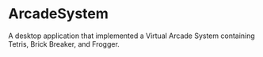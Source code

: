 # ArcadeSystem
A desktop application that implemented a Virtual Arcade System containing Tetris, Brick Breaker, and Frogger.
